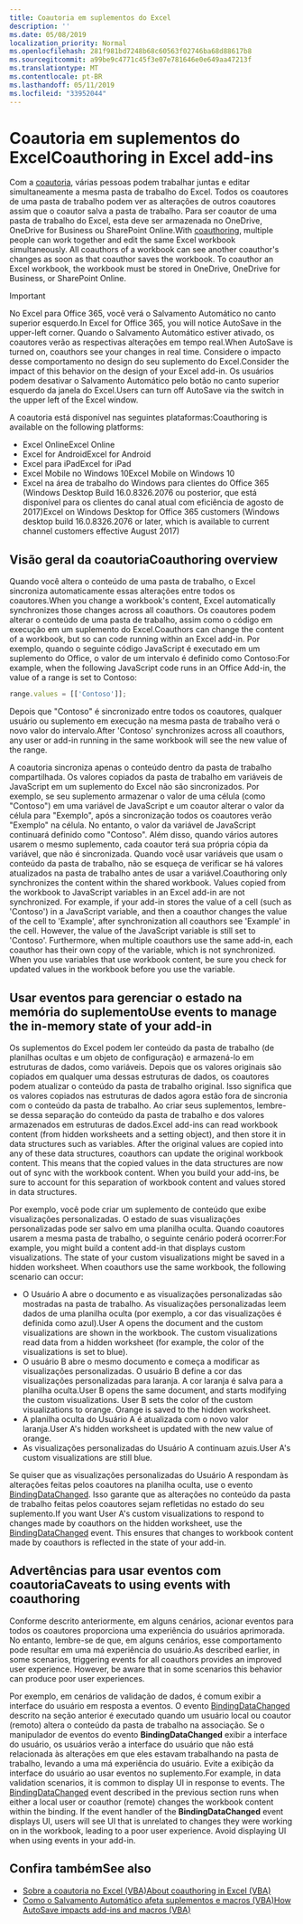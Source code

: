 ```yaml
---
title: Coautoria em suplementos do Excel
description: ''
ms.date: 05/08/2019
localization_priority: Normal
ms.openlocfilehash: 281f981bd7248b68c60563f02746ba68d88617b8
ms.sourcegitcommit: a99be9c4771c45f3e07e781646e0e649aa47213f
ms.translationtype: MT
ms.contentlocale: pt-BR
ms.lasthandoff: 05/11/2019
ms.locfileid: "33952044"
---
```

# <a name="coauthoring-in-excel-add-ins"></a><span data-ttu-id="b8856-102">Coautoria em suplementos do Excel</span><span class="sxs-lookup"><span data-stu-id="b8856-102">Coauthoring in Excel add-ins</span></span>  

<span data-ttu-id="b8856-p101">Com a [coautoria](https://support.office.com/article/Collaborate-on-Excel-workbooks-at-the-same-time-with-co-authoring-7152aa8b-b791-414c-a3bb-3024e46fb104), várias pessoas podem trabalhar juntas e editar simultaneamente a mesma pasta de trabalho do Excel. Todos os coautores de uma pasta de trabalho podem ver as alterações de outros coautores assim que o coautor salva a pasta de trabalho. Para ser coautor de uma pasta de trabalho do Excel, esta deve ser armazenada no OneDrive, OneDrive for Business ou SharePoint Online.</span><span class="sxs-lookup"><span data-stu-id="b8856-p101">With [coauthoring](https://support.office.com/article/Collaborate-on-Excel-workbooks-at-the-same-time-with-co-authoring-7152aa8b-b791-414c-a3bb-3024e46fb104), multiple people can work together and edit the same Excel workbook simultaneously. All coauthors of a workbook can see another coauthor's changes as soon as that coauthor saves the workbook. To coauthor an Excel workbook, the workbook must be stored in OneDrive, OneDrive for Business, or SharePoint Online.</span></span>

> [!IMPORTANT]
> <span data-ttu-id="b8856-106">No Excel para Office 365, você verá o Salvamento Automático no canto superior esquerdo.</span><span class="sxs-lookup"><span data-stu-id="b8856-106">In Excel for Office 365, you will notice AutoSave in the upper-left corner.</span></span> <span data-ttu-id="b8856-107">Quando o Salvamento Automático estiver ativado, os coautores verão as respectivas alterações em tempo real.</span><span class="sxs-lookup"><span data-stu-id="b8856-107">When AutoSave is turned on, coauthors see your changes in real time.</span></span> <span data-ttu-id="b8856-108">Considere o impacto desse comportamento no design do seu suplemento do Excel.</span><span class="sxs-lookup"><span data-stu-id="b8856-108">Consider the impact of this behavior on the design of your Excel add-in.</span></span> <span data-ttu-id="b8856-109">Os usuários podem desativar o Salvamento Automático pelo botão no canto superior esquerdo da janela do Excel.</span><span class="sxs-lookup"><span data-stu-id="b8856-109">Users can turn off AutoSave via the switch in the upper left of the Excel window.</span></span>

<span data-ttu-id="b8856-110">A coautoria está disponível nas seguintes plataformas:</span><span class="sxs-lookup"><span data-stu-id="b8856-110">Coauthoring is available on the following platforms:</span></span>

- <span data-ttu-id="b8856-111">Excel Online</span><span class="sxs-lookup"><span data-stu-id="b8856-111">Excel Online</span></span>
- <span data-ttu-id="b8856-112">Excel for Android</span><span class="sxs-lookup"><span data-stu-id="b8856-112">Excel for Android</span></span>
- <span data-ttu-id="b8856-113">Excel para iPad</span><span class="sxs-lookup"><span data-stu-id="b8856-113">Excel for iPad</span></span>
- <span data-ttu-id="b8856-114">Excel Mobile no Windows 10</span><span class="sxs-lookup"><span data-stu-id="b8856-114">Excel Mobile on Windows 10</span></span>
- <span data-ttu-id="b8856-115">Excel na área de trabalho do Windows para clientes do Office 365 (Windows Desktop Build 16.0.8326.2076 ou posterior, que está disponível para os clientes do canal atual com eficiência de agosto de 2017)</span><span class="sxs-lookup"><span data-stu-id="b8856-115">Excel on Windows Desktop for Office 365 customers (Windows desktop build 16.0.8326.2076 or later, which is available to current channel customers effective August 2017)</span></span>

## <a name="coauthoring-overview"></a><span data-ttu-id="b8856-116">Visão geral da coautoria</span><span class="sxs-lookup"><span data-stu-id="b8856-116">Coauthoring overview</span></span>

<span data-ttu-id="b8856-117">Quando você altera o conteúdo de uma pasta de trabalho, o Excel sincroniza automaticamente essas alterações entre todos os coautores.</span><span class="sxs-lookup"><span data-stu-id="b8856-117">When you change a workbook's content, Excel automatically synchronizes those changes across all coauthors.</span></span> <span data-ttu-id="b8856-118">Os coautores podem alterar o conteúdo de uma pasta de trabalho, assim como o código em execução em um suplemento do Excel.</span><span class="sxs-lookup"><span data-stu-id="b8856-118">Coauthors can change the content of a workbook, but so can code running within an Excel add-in.</span></span> <span data-ttu-id="b8856-119">Por exemplo, quando o seguinte código JavaScript é executado em um suplemento do Office, o valor de um intervalo é definido como Contoso:</span><span class="sxs-lookup"><span data-stu-id="b8856-119">For example, when the following JavaScript code runs in an Office Add-in, the value of a range is set to Contoso:</span></span>

```js
range.values = [['Contoso']];
```
<span data-ttu-id="b8856-120">Depois que "Contoso" é sincronizado entre todos os coautores, qualquer usuário ou suplemento em execução na mesma pasta de trabalho verá o novo valor do intervalo.</span><span class="sxs-lookup"><span data-stu-id="b8856-120">After 'Contoso' synchronizes across all coauthors, any user or add-in running in the same workbook will see the new value of the range.</span></span> 

<span data-ttu-id="b8856-p104">A coautoria sincroniza apenas o conteúdo dentro da pasta de trabalho compartilhada. Os valores copiados da pasta de trabalho em variáveis de JavaScript em um suplemento do Excel não são sincronizados. Por exemplo, se seu suplemento armazenar o valor de uma célula (como "Contoso") em uma variável de JavaScript e um coautor alterar o valor da célula para "Exemplo", após a sincronização todos os coautores verão "Exemplo" na célula. No entanto, o valor da variável de JavaScript continuará definido como "Contoso". Além disso, quando vários autores usarem o mesmo suplemento, cada coautor terá sua própria cópia da variável, que não é sincronizada. Quando você usar variáveis que usam o conteúdo da pasta de trabalho, não se esqueça de verificar se há valores atualizados na pasta de trabalho antes de usar a variável.</span><span class="sxs-lookup"><span data-stu-id="b8856-p104">Coauthoring only synchronizes the content within the shared workbook. Values copied from the workbook to JavaScript variables in an Excel add-in are not synchronized. For example, if your add-in stores the value of a cell (such as 'Contoso') in a JavaScript variable, and then a coauthor changes the value of the cell to 'Example', after synchronization all coauthors see 'Example' in the cell. However, the value of the JavaScript variable is still set to 'Contoso'. Furthermore, when multiple coauthors use the same add-in, each coauthor has their own copy of the variable, which is not synchronized. When you use variables that use workbook content, be sure you check for updated values in the workbook before you use the variable.</span></span>

## <a name="use-events-to-manage-the-in-memory-state-of-your-add-in"></a><span data-ttu-id="b8856-127">Usar eventos para gerenciar o estado na memória do suplemento</span><span class="sxs-lookup"><span data-stu-id="b8856-127">Use events to manage the in-memory state of your add-in</span></span>

<span data-ttu-id="b8856-p105">Os suplementos do Excel podem ler conteúdo da pasta de trabalho (de planilhas ocultas e um objeto de configuração) e armazená-lo em estruturas de dados, como variáveis. Depois que os valores originais são copiados em qualquer uma dessas estruturas de dados, os coautores podem atualizar o conteúdo da pasta de trabalho original. Isso significa que os valores copiados nas estruturas de dados agora estão fora de sincronia com o conteúdo da pasta de trabalho. Ao criar seus suplementos, lembre-se dessa separação do conteúdo da pasta de trabalho e dos valores armazenados em estruturas de dados.</span><span class="sxs-lookup"><span data-stu-id="b8856-p105">Excel add-ins can read workbook content (from hidden worksheets and a setting object), and then store it in data structures such as variables. After the original values are copied into any of these data structures, coauthors can update the original workbook content. This means that the copied values in the data structures are now out of sync with the workbook content. When you build your add-ins, be sure to account for this separation of workbook content and values stored in data structures.</span></span>

<span data-ttu-id="b8856-p106">Por exemplo, você pode criar um suplemento de conteúdo que exibe visualizações personalizadas. O estado de suas visualizações personalizadas pode ser salvo em uma planilha oculta. Quando coautores usarem a mesma pasta de trabalho, o seguinte cenário poderá ocorrer:</span><span class="sxs-lookup"><span data-stu-id="b8856-p106">For example, you might build a content add-in that displays custom visualizations. The state of your custom visualizations might be saved in a hidden worksheet. When coauthors use the same workbook, the following scenario can occur:</span></span>

- <span data-ttu-id="b8856-p107">O Usuário A abre o documento e as visualizações personalizadas são mostradas na pasta de trabalho. As visualizações personalizadas leem dados de uma planilha oculta (por exemplo, a cor das visualizações é definida como azul).</span><span class="sxs-lookup"><span data-stu-id="b8856-p107">User A opens the document and the custom visualizations are shown in the workbook. The custom visualizations read data from a hidden worksheet (for example, the color of the visualizations is set to blue).</span></span>
- <span data-ttu-id="b8856-p108">O usuário B abre o mesmo documento e começa a modificar as visualizações personalizadas. O usuário B define a cor das visualizações personalizadas para laranja. A cor laranja é salva para a planilha oculta.</span><span class="sxs-lookup"><span data-stu-id="b8856-p108">User B opens the same document, and starts modifying the custom visualizations. User B sets the color of the custom visualizations to orange. Orange is saved to the hidden worksheet.</span></span>
- <span data-ttu-id="b8856-140">A planilha oculta do Usuário A é atualizada com o novo valor laranja.</span><span class="sxs-lookup"><span data-stu-id="b8856-140">User A's hidden worksheet is updated with the new value of orange.</span></span>
- <span data-ttu-id="b8856-141">As visualizações personalizadas do Usuário A continuam azuis.</span><span class="sxs-lookup"><span data-stu-id="b8856-141">User A's custom visualizations are still blue.</span></span>

<span data-ttu-id="b8856-p109">Se quiser que as visualizações personalizadas do Usuário A respondam às alterações feitas pelos coautores na planilha oculta, use o evento [BindingDataChanged](/javascript/api/office/office.bindingdatachangedeventargs). Isso garante que as alterações no conteúdo da pasta de trabalho feitas pelos coautores sejam refletidas no estado do seu suplemento.</span><span class="sxs-lookup"><span data-stu-id="b8856-p109">If you want User A's custom visualizations to respond to changes made by coauthors on the hidden worksheet, use the [BindingDataChanged](/javascript/api/office/office.bindingdatachangedeventargs) event. This ensures that changes to workbook content made by coauthors is reflected in the state of your add-in.</span></span>

## <a name="caveats-to-using-events-with-coauthoring"></a><span data-ttu-id="b8856-144">Advertências para usar eventos com coautoria</span><span class="sxs-lookup"><span data-stu-id="b8856-144">Caveats to using events with coauthoring</span></span>

<span data-ttu-id="b8856-p110">Conforme descrito anteriormente, em alguns cenários, acionar eventos para todos os coautores proporciona uma experiência do usuários aprimorada. No entanto, lembre-se de que, em alguns cenários, esse comportamento pode resultar em uma má experiência do usuário.</span><span class="sxs-lookup"><span data-stu-id="b8856-p110">As described earlier, in some scenarios, triggering events for all coauthors provides an improved user experience. However, be aware that in some scenarios this behavior can produce poor user experiences.</span></span> 

<span data-ttu-id="b8856-p111">Por exemplo, em cenários de validação de dados, é comum exibir a interface do usuário em resposta a eventos. O evento [BindingDataChanged](/javascript/api/office/office.bindingdatachangedeventargs) descrito na seção anterior é executado quando um usuário local ou coautor (remoto) altera o conteúdo da pasta de trabalho na associação. Se o manipulador de eventos do evento **BindingDataChanged** exibir a interface do usuário, os usuários verão a interface do usuário que não está relacionada às alterações em que eles estavam trabalhando na pasta de trabalho, levando a uma má experiência do usuário. Evite a exibição da interface do usuário ao usar eventos no suplemento.</span><span class="sxs-lookup"><span data-stu-id="b8856-p111">For example, in data validation scenarios, it is common to display UI in response to events. The [BindingDataChanged](/javascript/api/office/office.bindingdatachangedeventargs) event described in the previous section runs when either a local user or coauthor (remote) changes the workbook content within the binding. If the event handler of the **BindingDataChanged** event displays UI, users will see UI that is unrelated to changes they were working on in the workbook, leading to a poor user experience. Avoid displaying UI when using events in your add-in.</span></span>

## <a name="see-also"></a><span data-ttu-id="b8856-151">Confira também</span><span class="sxs-lookup"><span data-stu-id="b8856-151">See also</span></span>

- [<span data-ttu-id="b8856-152">Sobre a coautoria no Excel (VBA)</span><span class="sxs-lookup"><span data-stu-id="b8856-152">About coauthoring in Excel (VBA)</span></span>](/office/vba/excel/concepts/about-coauthoring-in-excel)
- [<span data-ttu-id="b8856-153">Como o Salvamento Automático afeta suplementos e macros (VBA)</span><span class="sxs-lookup"><span data-stu-id="b8856-153">How AutoSave impacts add-ins and macros (VBA)</span></span>](/office/vba/library-reference/concepts/how-autosave-impacts-addins-and-macros)
